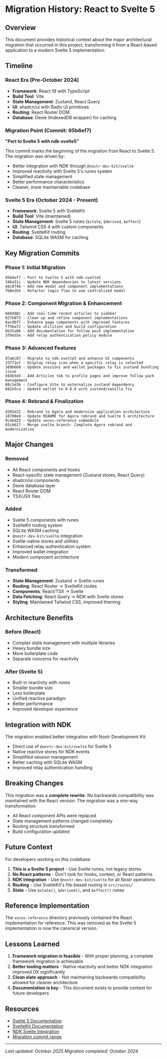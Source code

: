 # Migration History: React to Svelte 5

## Overview

This document provides historical context about the major architectural migration that occurred in this project, transforming it from a React-based application to a modern Svelte 5 implementation.

## Timeline

### React Era (Pre-October 2024)
- **Framework**: React 19 with TypeScript
- **Build Tool**: Vite
- **State Management**: Zustand, React Query
- **UI**: shadcn/ui with Radix UI primitives
- **Routing**: React Router DOM
- **Database**: Dexie (IndexedDB wrapper) for caching

### Migration Point (Commit: 95b6ef7)
**"Port to Svelte 5 with ndk-svelte5"**

This commit marks the beginning of the migration from React to Svelte 5. The migration was driven by:
- Better integration with NDK through `@nostr-dev-kit/svelte`
- Improved reactivity with Svelte 5's runes system
- Simplified state management
- Better performance characteristics
- Cleaner, more maintainable codebase

### Svelte 5 Era (October 2024 - Present)
- **Framework**: Svelte 5 with SvelteKit
- **Build Tool**: Vite (maintained)
- **State Management**: Svelte 5 runes (`$state`, `$derived`, `$effect`)
- **UI**: Tailwind CSS 4 with custom components
- **Routing**: SvelteKit routing
- **Database**: SQLite WASM for caching

## Key Migration Commits

### Phase 1: Initial Migration
```
95b6ef7 - Port to Svelte 5 with ndk-svelte5
346a51c - Update NDK dependencies to latest versions
e6c074b - Add new modal and component implementations
7b8e1b4 - Refactor login flow to use centralized modal
```

### Phase 2: Component Migration & Enhancement
```
668498c - Add real-time recent articles to sidebar
027b873 - Clean up and refine component implementations
6acd6f7 - Enhance page components with improved features
ff56a72 - Update utilities and build configuration
6b35a86 - Add documentation for follow pack implementation
3f9e55e - Add relay authentication policy module
```

### Phase 3: Advanced Features
```
97a6c07 - Migrate to ndk-svelte5 and enhance UI components
337f1ef - Display relay icon when a specific relay is selected
369b660 - Update sessions and wallet packages to fix zustand bundling issue
56db5d3 - Add Articles tab to profile pages and improve follow pack management
08c5e3b - Configure Vite to externalize zustand dependency
682e5ca - Update wallet to 0.8.6 with zustand/vanilla fix
```

### Phase 4: Rebrand & Finalization
```
d265e22 - Rebrand to Agora and modernize application architecture
18708e8 - Update README for Agora rebrand and Svelte 5 architecture
9c46d25 - Update voces-reference submodule
65cb617 - Merge svelte branch: Complete Agora rebrand and modernization
```

## Major Changes

### Removed
- All React components and hooks
- React-specific state management (Zustand stores, React Query)
- shadcn/ui components
- Dexie database layer
- React Router DOM
- TSX/JSX files

### Added
- Svelte 5 components with runes
- SvelteKit routing system
- SQLite WASM caching
- `@nostr-dev-kit/svelte` integration
- Svelte-native stores and utilities
- Enhanced relay authentication system
- Improved wallet integration
- Modern component architecture

### Transformed
- **State Management**: Zustand → Svelte runes
- **Routing**: React Router → SvelteKit routes
- **Components**: React/TSX → Svelte
- **Data Fetching**: React Query → NDK with Svelte stores
- **Styling**: Maintained Tailwind CSS, improved theming

## Architecture Benefits

### Before (React)
- Complex state management with multiple libraries
- Heavy bundle size
- More boilerplate code
- Separate concerns for reactivity

### After (Svelte 5)
- Built-in reactivity with runes
- Smaller bundle size
- Less boilerplate
- Unified reactive paradigm
- Better performance
- Improved developer experience

## Integration with NDK

The migration enabled better integration with Nostr Development Kit:

- Direct use of `@nostr-dev-kit/svelte` for Svelte 5
- Native reactive stores for NDK events
- Simplified session management
- Better caching with SQLite WASM
- Improved relay authentication handling

## Breaking Changes

This migration was a **complete rewrite**. No backwards compatibility was maintained with the React version. The migration was a one-way transformation:

- All React component APIs were replaced
- State management patterns changed completely
- Routing structure transformed
- Build configuration updated

## Future Context

For developers working on this codebase:

1. **This is a Svelte 5 project** - Use Svelte runes, not legacy stores
2. **No React patterns** - Don't look for hooks, context, or React patterns
3. **NDK integration** - Use `@nostr-dev-kit/svelte` for all Nostr operations
4. **Routing** - Use SvelteKit's file-based routing in `src/routes/`
5. **State** - Use `$state()`, `$derived()`, and `$effect()` runes

## Reference Implementation

The `voces-reference` directory previously contained the React implementation for reference. This was removed as the Svelte 5 implementation is now the canonical version.

## Lessons Learned

1. **Framework migration is feasible** - With proper planning, a complete framework migration is achievable
2. **Better tooling matters** - Native reactivity and better NDK integration improved DX significantly
3. **Clean slate approach** - Not maintaining backwards compatibility allowed for cleaner architecture
4. **Documentation is key** - This document exists to provide context for future developers

## Resources

- [Svelte 5 Documentation](https://svelte.dev/docs/svelte/overview)
- [SvelteKit Documentation](https://kit.svelte.dev/docs)
- [NDK Svelte Integration](https://github.com/nostr-dev-kit/ndk/tree/master/ndk-svelte5)
- [Migration commit range](https://github.com/yourrepo/commits/95b6ef7..65cb617)

---

*Last updated: October 2025*
*Migration completed: October 2024*
